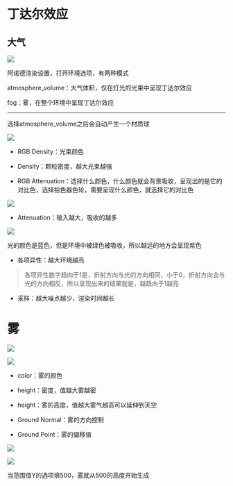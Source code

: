 # 丁达尔效应

## 大气

![](https://qhdtc.oss-cn-chengdu.aliyuncs.com/obsidian/image_zjtD7YTadi.png)

阿诺德渲染设置，打开环境选项，有两种模式

atmosphere\_volume：大气体积，仅在灯光的光束中呈现丁达尔效应

fog：雾，在整个环境中呈现丁达尔效应

***

选择atmosphere\_volume之后会自动产生一个材质球

![](https://qhdtc.oss-cn-chengdu.aliyuncs.com/obsidian/image_iO4ufvcRvF.png)

*   RGB Density：光束颜色

*   Density：颗粒密度，越大光束越强

*   RGB Attenuation：选择什么颜色，什么颜色就会背景吸收，呈现出的是它的对比色，选择拾色器色轮，需要呈现什么颜色，就选择它的对比色

![](https://qhdtc.oss-cn-chengdu.aliyuncs.com/obsidian/image_dKknOQN9kG.png)

*   Attenuation：输入越大，吸收的越多

![](https://qhdtc.oss-cn-chengdu.aliyuncs.com/obsidian/image_DRdxN4g6eZ.png)

光的颜色是蓝色，但是环境中被绿色被吸收，所以越远的地方会呈现紫色

*   各项异性：越大环境越亮

> 各项异性数字趋向于1是，折射方向与光的方向相同，小于0，折射方向会与光的方向相反，所以呈现出来的结果就是，越趋向于1越亮

*   采样：越大噪点越少，渲染时间越长

# 雾

![](https://qhdtc.oss-cn-chengdu.aliyuncs.com/obsidian/image_QHnJde4cbi.png)

![](https://qhdtc.oss-cn-chengdu.aliyuncs.com/obsidian/image_hVLmMJgWHf.png)

*   color：雾的颜色

*   height：密度，值越大雾越密

*   height：雾的高度，值越大雾气越高可以延伸到天空

*   Ground Normal：雾的方向控制

*   Ground Point：雾的偏移值

![](https://qhdtc.oss-cn-chengdu.aliyuncs.com/obsidian/image_ptqvAm-ZeU.png)

![](https://qhdtc.oss-cn-chengdu.aliyuncs.com/obsidian/image_wUHQvMzpxQ.png)

当范围值Y的选项填500，雾就从500的高度开始生成
